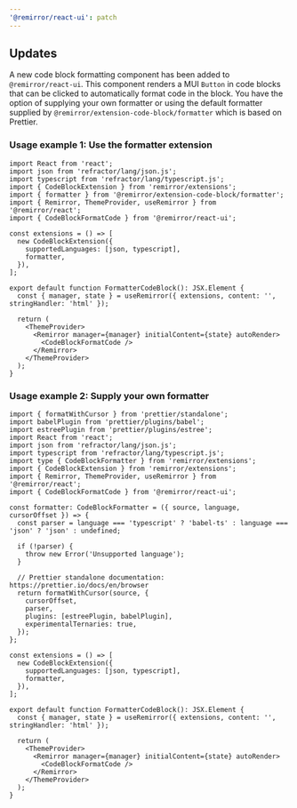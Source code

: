 ```yaml
---
'@remirror/react-ui': patch
---
```


## Updates

A new code block formatting component has been added to `@remirror/react-ui`. This component renders a MUI `Button` in code blocks that can be clicked to automatically format code in the block. You have the option of supplying your own formatter or using the default formatter supplied by `@remirror/extension-code-block/formatter` which is based on Prettier.

### Usage example 1: Use the formatter extension

```tsx
import React from 'react';
import json from 'refractor/lang/json.js';
import typescript from 'refractor/lang/typescript.js';
import { CodeBlockExtension } from 'remirror/extensions';
import { formatter } from '@remirror/extension-code-block/formatter';
import { Remirror, ThemeProvider, useRemirror } from '@remirror/react';
import { CodeBlockFormatCode } from '@remirror/react-ui';

const extensions = () => [
  new CodeBlockExtension({
    supportedLanguages: [json, typescript],
    formatter,
  }),
];

export default function FormatterCodeBlock(): JSX.Element {
  const { manager, state } = useRemirror({ extensions, content: '', stringHandler: 'html' });

  return (
    <ThemeProvider>
      <Remirror manager={manager} initialContent={state} autoRender>
        <CodeBlockFormatCode />
      </Remirror>
    </ThemeProvider>
  );
}
```

### Usage example 2: Supply your own formatter

```tsx
import { formatWithCursor } from 'prettier/standalone';
import babelPlugin from 'prettier/plugins/babel';
import estreePlugin from 'prettier/plugins/estree';
import React from 'react';
import json from 'refractor/lang/json.js';
import typescript from 'refractor/lang/typescript.js';
import type { CodeBlockFormatter } from 'remirror/extensions';
import { CodeBlockExtension } from 'remirror/extensions';
import { Remirror, ThemeProvider, useRemirror } from '@remirror/react';
import { CodeBlockFormatCode } from '@remirror/react-ui';

const formatter: CodeBlockFormatter = ({ source, language, cursorOffset }) => {
  const parser = language === 'typescript' ? 'babel-ts' : language === 'json' ? 'json' : undefined;

  if (!parser) {
    throw new Error('Unsupported language');
  }

  // Prettier standalone documentation: https://prettier.io/docs/en/browser
  return formatWithCursor(source, {
    cursorOffset,
    parser,
    plugins: [estreePlugin, babelPlugin],
    experimentalTernaries: true,
  });
};

const extensions = () => [
  new CodeBlockExtension({
    supportedLanguages: [json, typescript],
    formatter,
  }),
];

export default function FormatterCodeBlock(): JSX.Element {
  const { manager, state } = useRemirror({ extensions, content: '', stringHandler: 'html' });

  return (
    <ThemeProvider>
      <Remirror manager={manager} initialContent={state} autoRender>
        <CodeBlockFormatCode />
      </Remirror>
    </ThemeProvider>
  );
}
```
